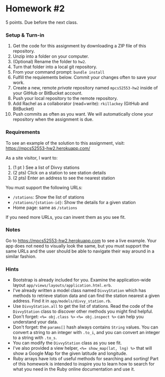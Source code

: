 # Homework #2

5 points.  Due before the next class.

### Setup & Turn-in

1. Get the code for this assignment by downloading a ZIP file of this repository.
2. Unzip into a folder on your computer.
3. (Optional) Rename the folder to `hw2`.
4. Turn that folder into a local git repository.
5. From your command prompt: `bundle install`
5. Fulfill the requiements below.  Commit your changes often to save your work.
6. Create a new, remote *private* repository named `mpcs52553-hw2` inside of your GitHub or BitBucket account.
7. Push your local repository to the remote repository.
8. Add Rachel as a collaborator (read+write): `rkillackey` (GitHub and BitBucket)
9. Push commits as often as you want.  We will automatically clone your repository when the assignment is due.



### Requirements

To see an example of the solution to this assignment, visit: https://mpcs52553-hw2.herokuapp.com/

As a site visitor, I want to:

1. (1 pt ) See a list of Divvy stations
2. (2 pts) Click on a station to see station details
3. (2 pts) Enter an address to see the nearest station

You must support the following URLs:

* `/stations`: Show the list of stations
* `/stations/{station-id}`: Show the details for a given station
* Home page: same as `/stations`

If you need more URLs, you can invent them as you see fit.

### Notes

Go to https://mpcs52553-hw2.herokuapp.com to see a live example. Your app does not need to visually look the same, but you must support the same URLs and the user should be able to navigate their way around in a similar fashion.  


### Hints

* Bootstrap is already included for you.  Examine the application-wide
layout `app/views/layouts/application.html.erb`.
* I've already written a model class named `DivvyStation` which has methods to retrieve station data and can find the station nearest a given address.  Find it in `app/models/divvy_station.rb`.
* Use `DivvyStation.all` to get the list of stations.  Read the code of the `DivvyStation` class to discover other methods you might find helpful.
* Don't forget: `<%= obj.class %>` `<%= obj.inspect %>` can help you understand your data.
* Don't forget: the `params[]` hash always contains `String` values.  You can convert a string to an integer with `.to_i`, and you can convert an integer to a string with `.to_s`.
* You can modify the `DivvyStation` class as you see fit.
* I've also provided a view helper, `<%= show_map(lat, lng) %>` that will
show a Google Map for the given latitude and longitude.
* Ruby arrays have lots of useful methods for searching and sorting!  Part of this homework is intended to inspire you to learn how to search for what you need in the Ruby online documentation and use it.
